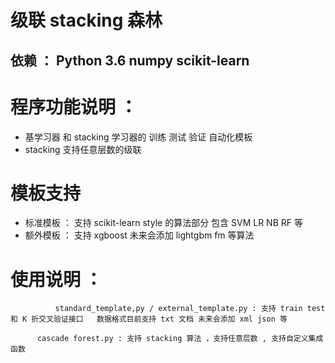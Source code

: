# 级联 stacking 森林

## 依赖 ： Python 3.6 numpy scikit-learn

# 程序功能说明 ： 

* 基学习器 和 stacking 学习器的 训练 测试 验证 自动化模板 
* stacking 支持任意层数的级联

# 模板支持 
* 标准模板 ： 支持 scikit-learn style 的算法部分 包含 SVM LR NB RF 等
* 额外模板 ： 支持 xgboost 未来会添加 lightgbm fm 等算法 

# 使用说明 ：
              standard_template,py / external_template.py : 支持 train test 和 K 折交叉验证接口   数据格式目前支持 txt 文档 未来会添加 xml json 等

	      cascade forest.py : 支持 stacking 算法 ，支持任意层数 , 支持自定义集成函数


